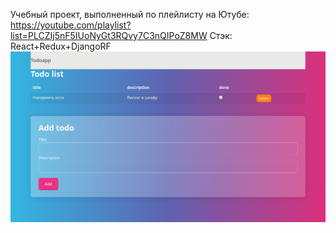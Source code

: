 Учебный проект, выполненный по плейлисту на Ютубе: https://youtube.com/playlist?list=PLCZIj5nF5IUoNyGt3RQvy7C3nQIPoZ8MW
Стэк: React+Redux+DjangoRF
![Image alt](https://github.com/Banzaika/my_todo/blob/main/screenshots/DESIGN.png?raw=true)
